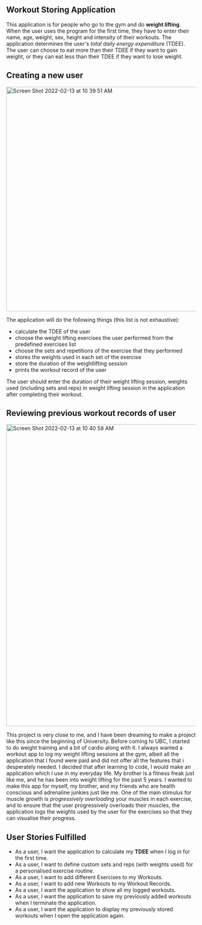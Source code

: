 
## Workout Storing Application

This application is for people who go to the gym and do **weight lifting**.
When the user uses the program for the first time, they have to enter their name, age, weight, sex, height and 
intensity of their workouts. The application determines the user's *total daily energy expenditure* (TDEE). 
The user can choose to eat more than their TDEE if they want to gain weight, or they can eat less than their 
TDEE if they want to lose weight.

## Creating a new user
<img width="596" alt="Screen Shot 2022-02-13 at 10 39 51 AM" src="https://user-images.githubusercontent.com/67706402/153769671-f25abef6-99b0-41a2-89e0-4d66b3355d3a.png">

The application will do the following things (this list is not exhaustive):
- calculate the TDEE of the user
- choose the weight lifting exercises the user performed from the predefined exercises list
- choose the sets and repetitions of the exercise that they performed
- stores the weights used in each set of the exercise
- store the duration of the weightlifting session
- prints the workout record of the user

The user should enter the duration of their weight lifting session, weights 
used (including sets and reps) in weight lifting session in the application after completing their workout.

## Reviewing previous workout records of user
<img width="802" alt="Screen Shot 2022-02-13 at 10 40 58 AM" src="https://user-images.githubusercontent.com/67706402/153769688-7513f198-c5d5-47d0-96e7-bef266914bee.png">

This project is very close to me, and I have been dreaming to make a project like this since
the beginning of University. Before coming to UBC, I started to do weight training and a bit
of cardio along with it. I always wanted a workout app to log my weight lifting sessions at the gym,
albeit all the application that I found were paid and did not offer all the features that i desperately needed.
I decided that after learning to code, I would make an application which I use in my everyday life.
My brother is a fitness freak just like me, and he has been into weight lifting for the past 5 years.
I wanted to make this app for myself, my brother, and my friends who are health conscious and adrenaline junkies
just like me. One of the main stimulus for muscle growth is *progressively overloading* your muscles in each exercise,
and to ensure that the user progressively overloads their muscles, the application logs the weights used
by the user for the exercises so that they can visualise their progress.

## User Stories Fulfilled

- As a user, I want the application to calculate my **TDEE** when I log in for the first time.
- As a user, I want to define custom sets and reps (with weights used) for a personalised exercise routine.
- As a user, I want to add different Exercises to my Workouts.
- As a user, I want to add new Workouts to my Workout Records.
- As a user, I want the application to show all my logged workouts.
- As a user, I want the application to save my previously added workouts when I terminate the application.
- As a user, I want the application to display my previously stored workouts when I open the application again.
